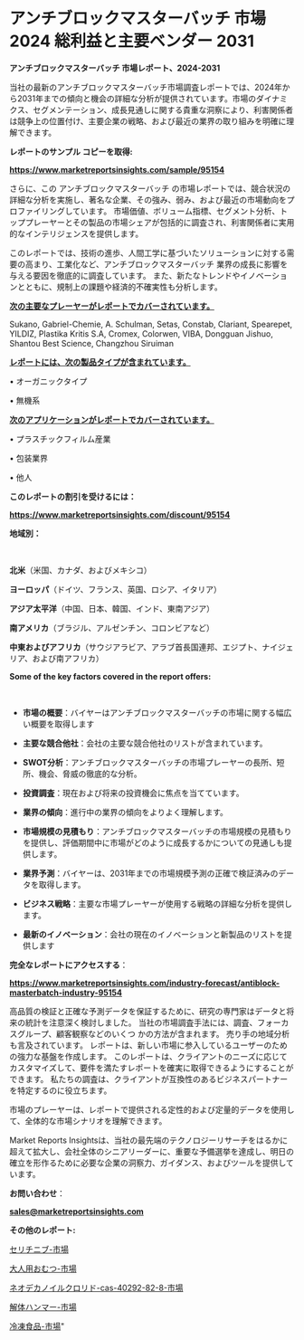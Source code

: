 # アンチブロックマスターバッチ 市場 2024 総利益と主要ベンダー 2031

<strong>アンチブロックマスターバッチ 市場レポート、2024-2031</strong>

当社の最新のアンチブロックマスターバッチ市場調査レポートでは、2024年から2031年までの傾向と機会の詳細な分析が提供されています。市場のダイナミクス、セグメンテーション、成長見通しに関する貴重な洞察により、利害関係者は競争上の位置付け、主要企業の戦略、および最近の業界の取り組みを明確に理解できます。



<strong>レポートのサンプル コピーを取得:</strong> <a href=https://www.marketreportsinsights.com/sample/95154>

<strong><u>https://www.marketreportsinsights.com/sample/95154</u></strong></a>

さらに、この アンチブロックマスターバッチ の市場レポートでは、競合状況の詳細な分析を実施し、著名な企業、その強み、弱み、および最近の市場動向をプロファイリングしています。 市場価値、ボリューム指標、セグメント分析、トッププレーヤーとその製品の市場シェアが包括的に調査され、利害関係者に実用的なインテリジェンスを提供します。

このレポートでは、技術の進歩、人間工学に基づいたソリューションに対する需要の高まり、工業化など、アンチブロックマスターバッチ 業界の成長に影響を与える要因を徹底的に調査しています。 また、新たなトレンドやイノベーションとともに、規制上の課題や経済的不確実性も分析します。



<strong><u>次の主要なプレーヤーがレポートでカバーされています。</u></strong>

Sukano, Gabriel-Chemie, A. Schulman, Setas, Constab, Clariant, Spearepet, YILDIZ, Plastika Kritis S.A, Cromex, Colorwen, VIBA, Dongguan Jishuo, Shantou Best Science, Changzhou Siruiman



<strong><u><b>レポートには、次の製品タイプが含まれています。</b></u></strong>

• オーガニックタイプ

• 無機系



<strong><u><b>次のアプリケーションがレポートでカバーされています。</b></u></strong>

• プラスチックフィルム産業

• 包装業界

• 他人



<strong><b>このレポートの割引を受けるには：</b></strong>

<a href=https://www.marketreportsinsights.com/discount/95154>

<strong><u>https://www.marketreportsinsights.com/discount/95154</u></strong></a>



<strong>地域別：</strong>

<strong> </strong>



<strong>北米</strong>（米国、カナダ、およびメキシコ）



<strong>ヨーロッパ</strong>（ドイツ、フランス、英国、ロシア、イタリア）



<strong>アジア太平洋</strong>（中国、日本、韓国、インド、東南アジア）



<strong>南アメリカ</strong>（ブラジル、アルゼンチン、コロンビアなど）



<strong>中東およびアフリカ</strong>（サウジアラビア、アラブ首長国連邦、エジプト、ナイジェリア、および南アフリカ）



<strong>Some of the key factors covered in the report offers:</strong>

<strong> </strong>
<ul>
  <li>

<strong>市場の概要</strong>：バイヤーはアンチブロックマスターバッチの市場に関する幅広い概要を取得します</li>
  <li>

<strong>主要な競合他社</strong>：会社の主要な競合他社のリストが含まれています。</li>
  <li>

<strong>SWOT分析</strong>：アンチブロックマスターバッチの市場プレーヤーの長所、短所、機会、脅威の徹底的な分析。</li>
  <li>

<strong>投資調査</strong>：現在および将来の投資機会に焦点を当てています。</li>
  <li>

<strong>業界の傾向</strong>：進行中の業界の傾向をよりよく理解します。</li>
  <li>

<strong>市場規模の見積もり</strong>：アンチブロックマスターバッチの市場規模の見積もり を提供し、評価期間中に市場がどのように成長するかについての見通しも提供します。</li>
  <li>

<strong>業界予測</strong>：バイヤーは、2031年までの市場規模予測の正確で検証済みのデータを取得します。</li>
  <li>

<strong>ビジネス戦略</strong>：主要な市場プレーヤーが使用する戦略の詳細な分析を提供します。</li>
  <li>

<strong>最新のイノベーション</strong>：会社の現在のイノベーションと新製品のリストを提供します</li>
</ul>


<strong>完全なレポートにアクセスする</strong>：

<a href=https://www.marketreportsinsights.com/industry-forecast/antiblock-masterbatch-industry-95154>

<strong><u>https://www.marketreportsinsights.com/industry-forecast/antiblock-masterbatch-industry-95154</u></strong></a>

高品質の検証と正確な予測データを保証するために、研究の専門家はデータと将来の統計を注意深く検討しました。 当社の市場調査手法には、調査、フォーカスグループ、顧客観察などのいくつ かの方法が含まれます。 売り手の地域分析も言及されています。 レポートは、新しい市場に参入しているユーザーのための強力な基盤を作成します。 このレポートは、クライアントのニーズに応じてカスタマイズして、要件を満たすレポートを確実に取得できるようにすることができます。 私たちの調査は、クライアントが互換性のあるビジネスパートナーを特定するのに役立ちます。

市場のプレーヤーは、レポートで提供される定性的および定量的データを使用して、全体的な市場シナリオを理解できます。

Market Reports Insightsは、当社の最先端のテクノロジーリサーチをはるかに超えて拡大し、会社全体のシニアリーダーに、重要な予備選挙を達成し、明日の確立を形作るために必要な企業の洞察力、ガイダンス、およびツールを提供しています。



<strong><b>お問い合わせ</b></strong>：

<a href=mailto:sales@marketreportsinsights.com>

<strong><u>sales@marketreportsinsights.com</u></strong></a>



<strong>その他のレポート:</strong>

<a href=https://www.linkedin.com/pulse/セリチニブ-市場-2030-年までの需要に焦点を当てた-2023-年調査レポート-vcr2f/>セリチニブ-市場</a>

<a href=https://www.linkedin.com/pulse/大人用おむつ-市場-2030-年までの需要に焦点を当てた-2023-年調査レポート-mn6kf/>大人用おむつ-市場</a>

<a href=https://www.linkedin.com/pulse/ネオデカノイルクロリド-cas-40292-82-8-市場-2023-swot-iqqmf/>ネオデカノイルクロリド-cas-40292-82-8-市場</a>

<a href=https://www.linkedin.com/pulse/解体ハンマー-市場-2023-swot-分析と最新イノベーション-2030-tmkdf/>解体ハンマー-市場</a>

<a href=https://www.linkedin.com/pulse/冷凍食品-市場-2023-推進要因と成長機会-2030-data-dive-discoveries-24-analysis-w94vf/>冷凍食品-市場</a>"

